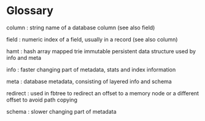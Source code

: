 # Glossary

column
: string name of a database column (see also field)

field
: numeric index of a field, usually in a record (see also column)

hamt
: hash array mapped trie immutable persistent data structure used by info and meta

info
: faster changing part of metadata, stats and index information

meta
: database metadata, consisting of layered info and schema

redirect
: used in fbtree to redirect an offset to a memory node or a different offset to avoid path copying

schema
: slower changing part of metadata
